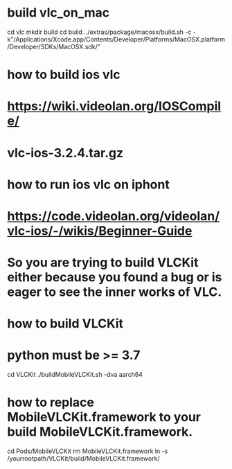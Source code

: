 # build vlc_on_mac
cd vlc
mkdir build
cd build
../extras/package/macosx/build.sh -c -k"/Applications/Xcode.app/Contents/Developer/Platforms/MacOSX.platform/Developer/SDKs/MacOSX.sdk/"


# how to build ios vlc
# https://wiki.videolan.org/IOSCompile/  
# vlc-ios-3.2.4.tar.gz
# how to run ios vlc on iphont 
# https://code.videolan.org/videolan/vlc-ios/-/wikis/Beginner-Guide

# So you are trying to build VLCKit either because you found a bug or is eager to see the inner works of VLC.    
# how to build VLCKit
# python must be >= 3.7
cd VLCKit
./buildMobileVLCKit.sh -dva aarch64

# how to replace MobileVLCKit.framework to your build MobileVLCKit.framework.
cd Pods/MobileVLCKit
rm MobileVLCKit.framework
ln -s /yourrootpath/VLCKit/build/MobileVLCKit.framework/

